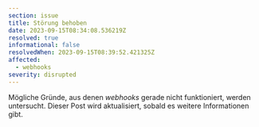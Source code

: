 ```yaml
---
section: issue
title: Störung behoben
date: 2023-09-15T08:34:08.536219Z
resolved: true
informational: false
resolvedWhen: 2023-09-15T08:39:52.421325Z
affected:
  - webhooks
severity: disrupted
---
```

Mögliche Gründe, aus denen *webhooks* gerade nicht funktioniert, werden untersucht. Dieser Post wird aktualisiert, sobald es weitere Informationen gibt.

        